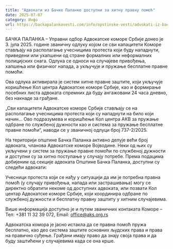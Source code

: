 ```yaml
---
title: "Адвокати из Бачке Паланке доступни за хитну правну помоћ"
date: 2025-07-07
category: Инфо
url: https://backapalankavesti.com/info/opstinske-vesti/advokati-iz-backe-palanke-dostupni-za-hitnu-pravnu-pomoc/
---
```


БАЧКА ПАЛАНКА – Управни одбор Адвокатске коморе Србије донео је 3. јула 2025. године званичну одлуку којом се сви капацитети Коморе стављају на располагање учесницима протеста који буду нападнути, приведени или ухапшени од стране формалних или неформалних полицијских снага. Одлука се односи на случајеве привођења, хапшења или физичког напада, а укључује и пружање бесплатне правне помоћи.

Ова одлука активирала је систем хитне правне заштите, који укључује коришћење Кол центра Адвокатске коморе Србије, као и формирање посебних листа адвоката спремних да буду ангажовани 24 часа дневно, без накнаде за грађане.

„Сви капацитети Адвокатске коморе Србије стављају се на располагање учесницима протеста који су нападнути на било који начин… Ово подразумева и коришћење Кол центра АКВ за пружање одбране по службеној дужности као и система за пружање бесплатне правне помоћи“, наводи се у званичној одлуци број 737-2/2025.

На територији општине Бачка Паланка активно делује већи број адвоката, чланова Адвокатске коморе Војводине. Неки од њих су укључени у систем за пружање правне помоћи по службеној дужности и доступни су за хитно поступање у случају потребе. Према подацима добијеним од секције адвоката Општине Бачка Паланка, доступни су следећи адвокати:

Учесници протеста који се нађу у ситуацији да им је потребна правна помоћ (у случају привођења, напада или застрашивања) могу се директно обратити некоме од доступних адвоката, или позвати Кол центар Адвокатске коморе Србије, који координира одбране по службеној дужности и бесплатну правну заштиту у хитним случајевима.

Више информација доступно је и путем званичних контаката Коморе – Тел: +381 11 32 39 072, Email: office@aks.org.rs

Адвокатска комора је јасно истакла да се правна помоћ пружа бесплатно, као део система заштите основних људских права и права на правично суђење. Грађани имају право да знају своја права и да буду заштићени у случајевима када се она крше.
